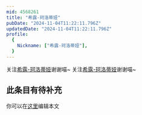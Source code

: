 ```yaml
---
mid: 4568261
title: "希露-珂洛蒂娅"
pubDate: "2024-11-04T11:22:11.796Z"
updatedDate: "2024-11-04T11:22:11.796Z"
profile:
  {
    Nickname: ["希露-珂洛蒂娅"],
  }
---
```


关注[希露-珂洛蒂娅](https://space.bilibili.com/4568261)谢谢喵~ 关注[希露-珂洛蒂娅](https://space.bilibili.com/4568261)谢谢喵~

## 此条目有待补充
你可以在[这里](https://github.com/Yuhanawa/VTuber.ICU/edit/master/src/content/v/希露-珂洛蒂娅/index.md)编辑本文
